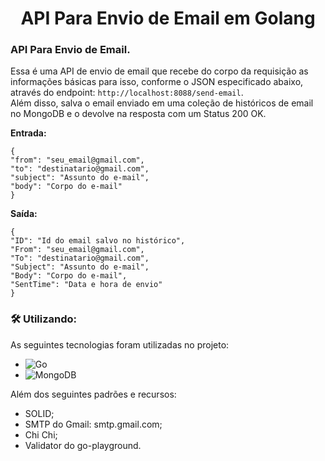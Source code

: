 <h1 align="center"> 
	API Para Envio de Email em Golang
</h1>

### API Para Envio de Email.

Essa é uma API de envio de email que recebe do corpo da requisição as informações básicas para isso, conforme o JSON especificado abaixo, através do endpoint: `http://localhost:8088/send-email`.  
Além disso, salva o email enviado em uma coleção de históricos de email no MongoDB e o devolve na resposta com um Status 200 OK.

**Entrada:**
```
{
"from": "seu_email@gmail.com",
"to": "destinatario@gmail.com",
"subject": "Assunto do e-mail",
"body": "Corpo do e-mail"
}
```

**Saída:**
```
{
"ID": "Id do email salvo no histórico",
"From": "seu_email@gmail.com",
"To": "destinatario@gmail.com",
"Subject": "Assunto do e-mail",
"Body": "Corpo do e-mail",
"SentTime": "Data e hora de envio"
}
```

### 🛠 Utilizando:

As seguintes tecnologias foram utilizadas no projeto:

- ![Go](https://img.shields.io/badge/go-%2300ADD8.svg?style=for-the-badge&logo=go&logoColor=white)
- ![MongoDB](https://img.shields.io/badge/MongoDB-%234ea94b.svg?style=for-the-badge&logo=mongodb&logoColor=white)

Além dos seguintes padrões e recursos:

- SOLID;
- SMTP do Gmail: smtp.gmail.com;
- Chi Chi;
- Validator do go-playground.